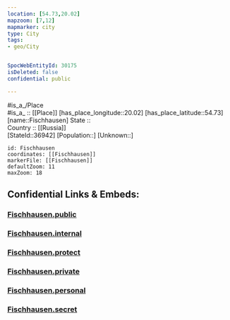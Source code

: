 ```yaml
---
location: [54.73,20.02] 
mapzoom: [7,12] 
mapmarker: city 
type: City
tags:
- geo/City


SpocWebEntityId: 30175
isDeleted: false
confidential: public

---
```

#is_a_/Place  
#is_a_ :: [[Place]] 
[has_place_longitude::20.02] 
[has_place_latitude::54.73] 
[name::Fischhausen] 
State ::  
Country :: [[Russia]]  
[StateId::36942] 
[Population::] 
[Unknown::] 


```leaflet
id: Fischhausen
coordinates: [[Fischhausen]] 
markerFile: [[Fischhausen]] 
defaultZoom: 11 
maxZoom: 18
```


## Confidential Links & Embeds: 

### [Fischhausen.public](/_public/\Earth\Continent\Europe\Europe~East\Russia\Russia~NorthWest\Kaliningrad~Oblast\CityFischhausen.public.md) 

### [Fischhausen.internal](/_internal/\Earth\Continent\Europe\Europe~East\Russia\Russia~NorthWest\Kaliningrad~Oblast\CityFischhausen.internal.md) 

### [Fischhausen.protect](/_protect/\Earth\Continent\Europe\Europe~East\Russia\Russia~NorthWest\Kaliningrad~Oblast\CityFischhausen.protect.md) 

### [Fischhausen.private](/_private/\Earth\Continent\Europe\Europe~East\Russia\Russia~NorthWest\Kaliningrad~Oblast\CityFischhausen.private.md) 

### [Fischhausen.personal](/_personal/\Earth\Continent\Europe\Europe~East\Russia\Russia~NorthWest\Kaliningrad~Oblast\CityFischhausen.personal.md) 

### [Fischhausen.secret](/_secret/\Earth\Continent\Europe\Europe~East\Russia\Russia~NorthWest\Kaliningrad~Oblast\CityFischhausen.secret.md)

